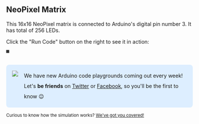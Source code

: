 ## NeoPixel Matrix

This 16x16 NeoPixel matrix is connected to Arduino's digital pin number 3.
It has total of 256 LEDs.

Click the "Run Code" button on the right to see it in action:

<span style="background: #333; padding: 4px; display: inline-block">
  <wokwi-neopixel-matrix pin="3" cols="16" rows="16"></wokwi-neopixel-matrix>
</span>

<div style="background: #ddeeff; padding: 16px; border-radius: 8px; margin-top: 32px; display: flex">
  <img src="/assets/decorations/cat.svg" style="margin-right: 16px;" />
  <div style="line-height: 2">
    We have new Arduino code playgrounds coming out every week!<br />
    Let's <strong>be friends</strong> on 
    <a href="https://twitter.com/WokwiMakes" target="_blank">Twitter</a> or
    <a href="https://facebook.com/wokwi" target="_blank">Facebook</a>, so you'll
    be the first to know 😉
  </div>
</div>

<p>
<small>
  Curious to know how the simulation works? 
  <a href="https://blog.wokwi.com/avr8js-simulate-arduino-in-javascript/?utm_source=wokwi&amp;utm_campaign=neopixel-matrix" target="_blank">We've got you covered!</a>
</small>
</p>
